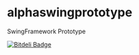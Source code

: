 alphaswingprototype
===================

SwingFramework Prototype

[![Bitdeli Badge](https://d2weczhvl823v0.cloudfront.net/jrdalpra/alphaswingprototype/trend.png)](https://bitdeli.com/free "Bitdeli Badge")
